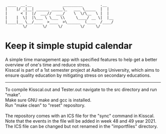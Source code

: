      ____  __.__              _________        .__   
    |    |/ _|__| ______ _____\_   ___ \_____  |  |  
    |      < |  |/  ___//  ___/    \  \/\__  \ |  |  
    |    |  \|  |\___ \ \___ \\     \____/ __ \|  |__
    |____|__ \__/____  >____  >\______  (____  /____/
            \/       \/     \/        \/     \/      

# Keep it simple stupid calendar

A simple time management app with specified features to help get a better overview of one's time and reduce stress.
<br>
Kisscal is part of a 1st semester project at Aalborg University, which aims to ensure quality education by mitigating stress on secondary educations.

---

To compile Kisscal.out and Tester.out navigate to the src directory and run "make".<br>
Make sure GNU make and gcc is installed.<br>
Run "make clean" to "reset" repository.<br>
<br>
The repository comes with an ICS file for the "sync" command in Kisscal.<br>
Note that the events in the file will be added in week 48 and 49 year 2021.<br>
The ICS file can be changed but not renamed in the "importfiles" directory.

